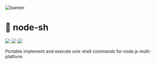![banner](https://user-images.githubusercontent.com/41784860/168438812-90eed635-2fe3-477e-8a25-6527036bffce.png)

# 🎉 node-sh
<img src="https://img.shields.io/badge/NodeJS-339933?style=for-the-badge&logo=Node.js&logoColor=fff"/> <img src="https://img.shields.io/badge/TypeSciprt-3178C6?style=for-the-badge&logo=TypeScript&logoColor=fff"/> <img src="https://img.shields.io/badge/license-MIT-9999FF?style=for-the-badge"/>

Portable implement and execute unix shell commands for node.js multi-platform.
